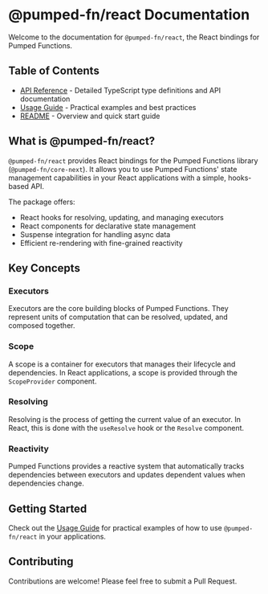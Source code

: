 # @pumped-fn/react Documentation

Welcome to the documentation for `@pumped-fn/react`, the React bindings for Pumped Functions.

## Table of Contents

- [API Reference](./api.d.ts) - Detailed TypeScript type definitions and API documentation
- [Usage Guide](./usage-guide.md) - Practical examples and best practices
- [README](../README.md) - Overview and quick start guide

## What is @pumped-fn/react?

`@pumped-fn/react` provides React bindings for the Pumped Functions library (`@pumped-fn/core-next`). It allows you to use Pumped Functions' state management capabilities in your React applications with a simple, hooks-based API.

The package offers:

- React hooks for resolving, updating, and managing executors
- React components for declarative state management
- Suspense integration for handling async data
- Efficient re-rendering with fine-grained reactivity

## Key Concepts

### Executors

Executors are the core building blocks of Pumped Functions. They represent units of computation that can be resolved, updated, and composed together.

### Scope

A scope is a container for executors that manages their lifecycle and dependencies. In React applications, a scope is provided through the `ScopeProvider` component.

### Resolving

Resolving is the process of getting the current value of an executor. In React, this is done with the `useResolve` hook or the `Resolve` component.

### Reactivity

Pumped Functions provides a reactive system that automatically tracks dependencies between executors and updates dependent values when dependencies change.

## Getting Started

Check out the [Usage Guide](./usage-guide.md) for practical examples of how to use `@pumped-fn/react` in your applications.

## Contributing

Contributions are welcome! Please feel free to submit a Pull Request.

